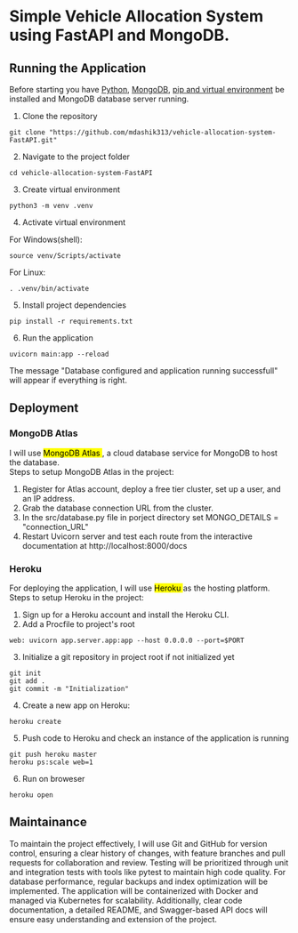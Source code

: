<h1> Simple Vehicle Allocation System using FastAPI and MongoDB. </h1>

## Running the Application
Before starting you have [Python](https://www.python.org/downloads/), [MongoDB](https://www.mongodb.com/docs/manual/installation/), [pip and virtual environment](https://packaging.python.org/en/latest/guides/installing-using-pip-and-virtual-environments/) be installed and MongoDB database server running.

1. Clone the repository

```
git clone "https://github.com/mdashik313/vehicle-allocation-system-FastAPI.git"
```
2. Navigate to the project folder
```
cd vehicle-allocation-system-FastAPI
```
3. Create virtual environment
```
python3 -m venv .venv
```
4. Activate virtual environment

For Windows(shell):
```
source venv/Scripts/activate
```
For Linux:
```
. .venv/bin/activate
```
5. Install project dependencies
```
pip install -r requirements.txt
```
6. Run the application
```
uvicorn main:app --reload
```
The message "Database configured and application running successfull" will appear if everything is right.

## Deployment
### MongoDB Atlas
I will use <mark> MongoDB Atlas </mark>, a cloud database service for MongoDB to host the database. </br>
Steps to setup MongoDB Atlas in the project:
1. Register for Atlas account, deploy a free tier cluster, set up a user, and an IP address.
2. Grab the database connection URL from the cluster.
3. In the src/database.py file in porject directory set MONGO_DETAILS = "connection_URL"
4. Restart Uvicorn server and test each route from the interactive documentation at http://localhost:8000/docs

### Heroku
For deploying the application, I will use <mark> Heroku </mark> as the hosting platform.
Steps to setup Heroku in the project:
1. Sign up for a Heroku account and install the Heroku CLI.
2. Add a Procfile to project's root
```
web: uvicorn app.server.app:app --host 0.0.0.0 --port=$PORT
```
3. Initialize a git repository in project root if not initialized yet
```
git init
git add .
git commit -m "Initialization"
```
4. Create a new app on Heroku:
```
heroku create
```
5. Push code to Heroku and check an instance of the application is running
```
git push heroku master
heroku ps:scale web=1
```
6. Run on broweser
```
heroku open
```

## Maintainance
To maintain the project effectively, I will use Git and GitHub for version control, ensuring a clear history of changes, with feature branches and pull requests for collaboration and review. Testing will be prioritized through unit and integration tests with tools like pytest to maintain high code quality. For database performance, regular backups and index optimization will be implemented. The application will be containerized with Docker and managed via Kubernetes for scalability. Additionally, clear code documentation, a detailed README, and Swagger-based API docs will ensure easy understanding and extension of the project.
